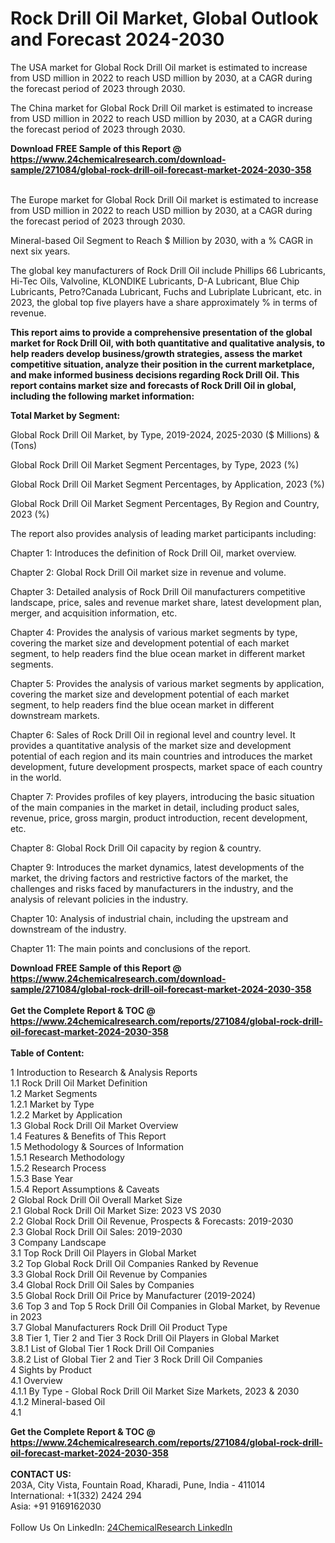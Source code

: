 <h1>Rock Drill Oil Market, Global Outlook and Forecast 2024-2030</h1><p>The USA market for Global Rock Drill Oil market is estimated to increase from USD million in 2022 to reach USD million by 2030, at a CAGR during the forecast period of 2023 through 2030.</p><p>
</p><p>The China market for Global Rock Drill Oil market is estimated to increase from USD million in 2022 to reach USD million by 2030, at a CAGR during the forecast period of 2023 through 2030.</p><div><b>Download FREE Sample of this Report @ 
            <a href="https://www.24chemicalresearch.com/download-sample/271084/global-rock-drill-oil-forecast-market-2024-2030-358">
            https://www.24chemicalresearch.com/download-sample/271084/global-rock-drill-oil-forecast-market-2024-2030-358</a></b></div><br><p>
</p><p>The Europe market for Global Rock Drill Oil market is estimated to increase from USD million in 2022 to reach USD million by 2030, at a CAGR during the forecast period of 2023 through 2030.</p><p>
Mineral-based Oil Segment to Reach $ Million by 2030, with a % CAGR in next six years.</p><p>
The global key manufacturers of Rock Drill Oil include Phillips 66 Lubricants, Hi-Tec Oils, Valvoline, KLONDIKE Lubricants, D-A Lubricant, Blue Chip Lubricants, Petro?Canada Lubricant, Fuchs and Lubriplate Lubricant, etc. in 2023, the global top five players have a share approximately % in terms of revenue.</p><p>
<strong>This report aims to provide a comprehensive presentation of the global market for Rock Drill Oil, with both quantitative and qualitative analysis, to help readers develop business/growth strategies, assess the market competitive situation, analyze their position in the current marketplace, and make informed business decisions regarding Rock Drill Oil. This report contains market size and forecasts of Rock Drill Oil in global, including the following market information:</strong></p><p>
</p><p>
<strong>Total Market by Segment:</strong></p><p>
Global Rock Drill Oil Market, by Type, 2019-2024, 2025-2030 ($ Millions) &amp; (Tons)</p><p>
Global Rock Drill Oil Market Segment Percentages, by Type, 2023 (%)</p><p>
</p><p>
Global Rock Drill Oil Market Segment Percentages, by Application, 2023 (%)</p><p>
</p><p>
Global Rock Drill Oil Market Segment Percentages, By Region and Country, 2023 (%)</p><p>
</p><p>
The report also provides analysis of leading market participants including:</p><p>
</p><p>
</p><p>
Chapter 1: Introduces the definition of Rock Drill Oil, market overview.</p><p>
Chapter 2: Global Rock Drill Oil market size in revenue and volume.</p><p>
Chapter 3: Detailed analysis of Rock Drill Oil manufacturers competitive landscape, price, sales and revenue market share, latest development plan, merger, and acquisition information, etc.</p><p>
Chapter 4: Provides the analysis of various market segments by type, covering the market size and development potential of each market segment, to help readers find the blue ocean market in different market segments.</p><p>
Chapter 5: Provides the analysis of various market segments by application, covering the market size and development potential of each market segment, to help readers find the blue ocean market in different downstream markets.</p><p>
Chapter 6: Sales of Rock Drill Oil in regional level and country level. It provides a quantitative analysis of the market size and development potential of each region and its main countries and introduces the market development, future development prospects, market space of each country in the world.</p><p>
Chapter 7: Provides profiles of key players, introducing the basic situation of the main companies in the market in detail, including product sales, revenue, price, gross margin, product introduction, recent development, etc.</p><p>
Chapter 8: Global Rock Drill Oil capacity by region &amp; country.</p><p>
Chapter 9: Introduces the market dynamics, latest developments of the market, the driving factors and restrictive factors of the market, the challenges and risks faced by manufacturers in the industry, and the analysis of relevant policies in the industry.</p><p>
Chapter 10: Analysis of industrial chain, including the upstream and downstream of the industry.</p><p>
Chapter 11: The main points and conclusions of the report.</p><div><b>Download FREE Sample of this Report @ 
            <a href="https://www.24chemicalresearch.com/download-sample/271084/global-rock-drill-oil-forecast-market-2024-2030-358">
            https://www.24chemicalresearch.com/download-sample/271084/global-rock-drill-oil-forecast-market-2024-2030-358</a></b></div><br><div><b>Get the Complete Report & TOC @ 
            <a href="https://www.24chemicalresearch.com/reports/271084/global-rock-drill-oil-forecast-market-2024-2030-358">
            https://www.24chemicalresearch.com/reports/271084/global-rock-drill-oil-forecast-market-2024-2030-358</a></b></div><br>
            <b>Table of Content:</b><p>1 Introduction to Research & Analysis Reports<br />
    1.1 Rock Drill Oil Market Definition<br />
    1.2 Market Segments<br />
        1.2.1 Market by Type<br />
        1.2.2 Market by Application<br />
    1.3 Global Rock Drill Oil Market Overview<br />
    1.4 Features & Benefits of This Report<br />
    1.5 Methodology & Sources of Information<br />
        1.5.1 Research Methodology<br />
        1.5.2 Research Process<br />
        1.5.3 Base Year<br />
        1.5.4 Report Assumptions & Caveats<br />
2 Global Rock Drill Oil Overall Market Size<br />
    2.1 Global Rock Drill Oil Market Size: 2023 VS 2030<br />
    2.2 Global Rock Drill Oil Revenue, Prospects & Forecasts: 2019-2030<br />
    2.3 Global Rock Drill Oil Sales: 2019-2030<br />
3 Company Landscape<br />
    3.1 Top Rock Drill Oil Players in Global Market<br />
    3.2 Top Global Rock Drill Oil Companies Ranked by Revenue<br />
    3.3 Global Rock Drill Oil Revenue by Companies<br />
    3.4 Global Rock Drill Oil Sales by Companies<br />
    3.5 Global Rock Drill Oil Price by Manufacturer (2019-2024)<br />
    3.6 Top 3 and Top 5 Rock Drill Oil Companies in Global Market, by Revenue in 2023<br />
    3.7 Global Manufacturers Rock Drill Oil Product Type<br />
    3.8 Tier 1, Tier 2 and Tier 3 Rock Drill Oil Players in Global Market<br />
        3.8.1 List of Global Tier 1 Rock Drill Oil Companies<br />
        3.8.2 List of Global Tier 2 and Tier 3 Rock Drill Oil Companies<br />
4 Sights by Product<br />
    4.1 Overview<br />
        4.1.1 By Type - Global Rock Drill Oil Market Size Markets, 2023 & 2030<br />
        4.1.2 Mineral-based Oil<br />
        4.1</p><div><b>Get the Complete Report & TOC @ 
            <a href="https://www.24chemicalresearch.com/reports/271084/global-rock-drill-oil-forecast-market-2024-2030-358">
            https://www.24chemicalresearch.com/reports/271084/global-rock-drill-oil-forecast-market-2024-2030-358</a></b></div><br><b>CONTACT US:</b><br>
            203A, City Vista, Fountain Road, Kharadi, Pune, India - 411014<br>
            International: +1(332) 2424 294<br>
            Asia: +91 9169162030 <br><br>
            Follow Us On LinkedIn: <a href="https://www.linkedin.com/company/24chemicalresearch/">24ChemicalResearch LinkedIn</a>